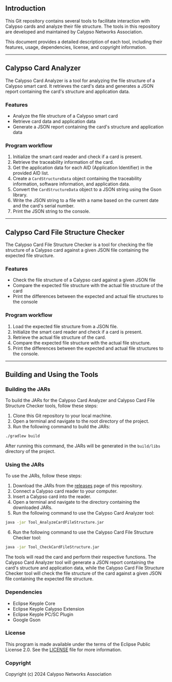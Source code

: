 ## Introduction

This Git repository contains several tools to facilitate interaction with Calypso cards and analyze their file
structure. The tools in this repository are developed and maintained by Calypso Networks Association.

This document provides a detailed description of each tool, including their features, usage, dependencies, license, and
copyright information.

---

## Calypso Card Analyzer

The Calypso Card Analyzer is a tool for analyzing the file structure of a Calypso smart card. It retrieves the card's
data and generates a JSON report containing the card's structure and application data.

### Features

- Analyze the file structure of a Calypso smart card
- Retrieve card data and application data
- Generate a JSON report containing the card's structure and application data

### Program workflow

1. Initialize the smart card reader and check if a card is present.
2. Retrieve the traceability information of the card.
3. Get the application data for each AID (Application Identifier) in the provided AID list.
4. Create a `CardStructureData` object containing the traceability information, software information, and application
   data.
5. Convert the `CardStructureData` object to a JSON string using the Gson library.
6. Write the JSON string to a file with a name based on the current date and the card's serial number.
7. Print the JSON string to the console.

---

## Calypso Card File Structure Checker

The Calypso Card File Structure Checker is a tool for checking the file structure of a Calypso card against a given JSON
file containing the expected file structure.

### Features

- Check the file structure of a Calypso card against a given JSON file
- Compare the expected file structure with the actual file structure of the card
- Print the differences between the expected and actual file structures to the console

### Program workflow

1. Load the expected file structure from a JSON file.
2. Initialize the smart card reader and check if a card is present.
3. Retrieve the actual file structure of the card.
4. Compare the expected file structure with the actual file structure.
5. Print the differences between the expected and actual file structures to the console.

---

## Building and Using the Tools

### Building the JARs

To build the JARs for the Calypso Card Analyzer and Calypso Card File Structure Checker tools, follow these steps:

1. Clone this Git repository to your local machine.
2. Open a terminal and navigate to the root directory of the project.
3. Run the following command to build the JARs:

```bash
./gradlew build
```

After running this command, the JARs will be generated in the `build/libs` directory of the project.

### Using the JARs

To use the JARs, follow these steps:

1. Download the JARs from
   the [releases](https://github.com/CalypsoNetworksAssociation/calypso-card-analysis-tools/releases) page of this
   repository.
2. Connect a Calypso card reader to your computer.
3. Insert a Calypso card into the reader.
4. Open a terminal and navigate to the directory containing the downloaded JARs.
5. Run the following command to use the Calypso Card Analyzer tool:

```bash
java -jar Tool_AnalyzeCardFileStructure.jar
```

6. Run the following command to use the Calypso Card File Structure Checker tool:

```bash
java -jar Tool_CheckCardFileStructure.jar
```

The tools will read the card and perform their respective functions. The Calypso Card Analyzer tool will generate a JSON
report containing the card's structure and application data, while the Calypso Card File Structure Checker tool will
check the file structure of the card against a given JSON file containing the expected file structure.

### Dependencies

- Eclipse Keyple Core
- Eclipse Keyple Calypso Extension
- Eclipse Keyple PC/SC Plugin
- Google Gson

### License

This program is made available under the terms of the Eclipse Public License 2.0. See the [LICENSE](LICENSE) file for
more information.

### Copyright

Copyright (c) 2024 Calypso Networks Association